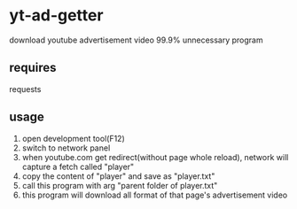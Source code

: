 # yt-ad-getter
download youtube advertisement video
99.9% unnecessary program

## requires
requests

## usage
1. open development tool(F12)
2. switch to network panel
3. when youtube.com get redirect(without page whole reload), network will capture a fetch called "player"
4. copy the content of "player" and save as "player.txt"
5. call this program with arg "parent folder of player.txt"
6. this program will download all format of that page's advertisement video
